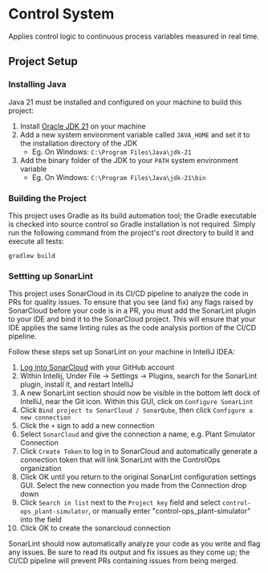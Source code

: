 # Control System

Applies control logic to continuous process variables measured in real time.

## Project Setup

### Installing Java

Java 21 must be installed and configured on your machine to build this project:

1. Install [Oracle JDK 21](https://www.oracle.com/ca-en/java/technologies/downloads/#java21) on your machine
2. Add a new system environment variable called `JAVA_HOME` and set it to the installation directory of the JDK
    - Eg. On Windows: `C:\Program Files\Java\jdk-21`
3. Add the binary folder of the JDK to your `PATH` system environment variable
    - Eg. On Windows: `C:\Program Files\Java\jdk-21\bin`

### Building the Project

This project uses Gradle as its build automation tool; the Gradle executable is checked into source control so Gradle installation is not required.
Simply run the following command from the project's root directory to build it and execute all tests:

```angular2html
gradlew build
```

### Settting up SonarLint

This project uses SonarCloud in its CI/CD pipeline to analyze the code in PRs for quality issues.
To ensure that you see (and fix) any flags raised by SonarCloud before your code is in a PR, you must add the SonarLint
plugin to your IDE and bind it to the SonarCloud project. This will ensure that your IDE applies the same linting rules
as the code analysis portion of the CI/CD pipeline.

Follow these steps set up SonarLint on your machine in IntelliJ IDEA:

1. [Log into SonarCloud](https://sonarcloud.io/login) with your GitHub account
2. Within Intellij, Under File -> Settings -> Plugins, search for the SonarLint plugin, install it, and restart IntelliJ
3. A new SonarLint section should now be visible in the bottom left dock of IntelliJ, near the Git icon. Within this
   GUI, click on `Configure SonarLint`
4. Click `Bind project to SonarCloud / SonarQube`, then click `Configure a new connection`
5. Click the `+` sign to add a new connection
6. Select `SonarCloud` and give the connection a name, e.g. Plant Simulator Connection
7. Click `Create Token` to log in to SonarCloud and automatically generate a connection token that will link SonarLint
   with the ControlOps organization
8. Click OK until you return to the original SonarLint configuration settings GUI. Select the new connection you made
   from the Connection drop down
9. Click `Search in list` next to the `Project key` field and select `control-ops_plant-simulator`, or manually enter
   "control-ops_plant-simulator" into the field
10. Click OK to create the sonarcloud connection

SonarLint should now automatically analyze your code as you write and flag any issues. Be sure to read its output and
fix issues as they come up; the CI/CD pipeline will prevent PRs containing issues from being merged. 